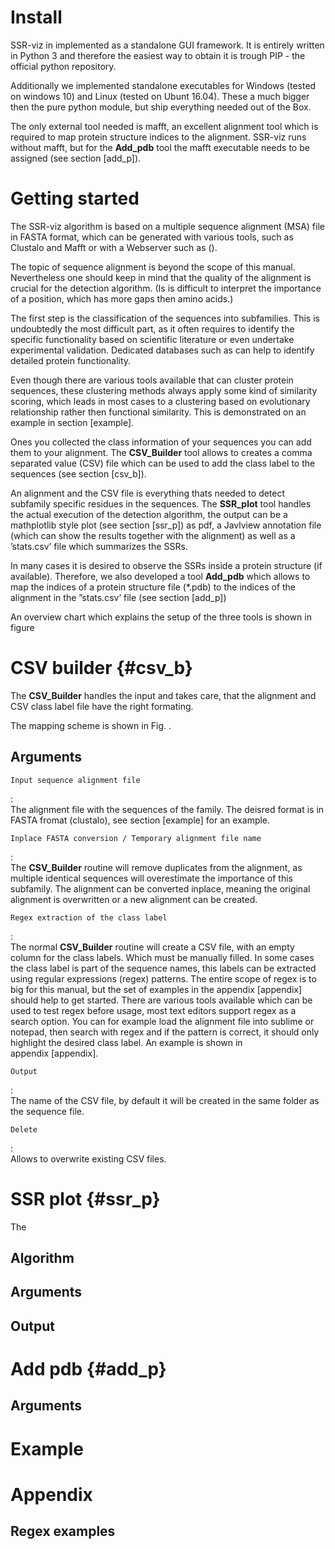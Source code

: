 Install
=======

SSR-viz in implemented as a standalone GUI framework. It is entirely
written in Python 3 and therefore the easiest way to obtain it is trough
PIP - the official python repository.

Additionally we implemented standalone executables for Windows (tested
on windows 10) and Linux (tested on Ubunt 16.04). These a much bigger
then the pure python module, but ship everything needed out of the Box.

The only external tool needed is mafft, an excellent alignment tool
which is required to map protein structure indices to the alignment.
SSR-viz runs without mafft, but for the **Add\_pdb** tool the mafft
executable needs to be assigned (see section \[add\_p\]).

Getting started
===============

The SSR-viz algorithm is based on a multiple sequence alignment (MSA)
file in FASTA format, which can be generated with various tools, such as
Clustalo and Mafft or with a Webserver such as ().

The topic of sequence alignment is beyond the scope of this manual.
Nevertheless one should keep in mind that the quality of the alignment
is crucial for the detection algorithm. (Is is difficult to interpret
the importance of a position, which has more gaps then amino acids.)

The first step is the classification of the sequences into subfamilies.
This is undoubtedly the most difficult part, as it often requires to
identify the specific functionality based on scientific literature or
even undertake experimental validation. Dedicated databases such as can
help to identify detailed protein functionality.

Even though there are various tools available that can cluster protein
sequences, these clustering methods always apply some kind of similarity
scoring, which leads in most cases to a clustering based on evolutionary
relationship rather then functional similarity. This is demonstrated on
an example in section \[example\].

Ones you collected the class information of your sequences you can add
them to your alignment. The **CSV\_Builder** tool allows to creates a
comma separated value (CSV) file which can be used to add the class
label to the sequences (see section \[csv\_b\]).

An alignment and the CSV file is everything thats needed to detect
subfamily specific residues in the sequences. The **SSR\_plot** tool
handles the actual execution of the detection algorithm, the output can
be a mathplotlib style plot (see section \[ssr\_p\]) as pdf, a Javlview
annotation file (which can show the results together with the alignment)
as well as a ’stats.csv’ file which summarizes the SSRs.

In many cases it is desired to observe the SSRs inside a protein
structure (if available). Therefore, we also developed a tool
**Add\_pdb** which allows to map the indices of a protein structure file
(\*.pdb) to the indices of the alignment in the ”stats.csv’ file (see
section \[add\_p\])

An overview chart which explains the setup of the three tools is shown
in figure 

CSV builder {#csv_b}
===========

The **CSV\_Builder** handles the input and takes care, that the
alignment and CSV class label file have the right formating.

The mapping scheme is shown in Fig. .

Arguments
---------

`Input sequence alignment file`

:   \
    The alignment file with the sequences of the family. The deisred
    format is in FASTA fromat (clustalo), see section \[example\] for
    an example.

`Inplace FASTA conversion / Temporary alignment file name`

:   \
    The **CSV\_Builder** routine will remove duplicates from the
    alignment, as multiple identical sequences will overestimate the
    importance of this subfamily. The alignment can be converted
    inplace, meaning the original alignment is overwritten or a new
    alignment can be created.

`Regex extraction of the class label`

:   \
    The normal **CSV\_Builder** routine will create a CSV file, with an
    empty column for the class labels. Which must be manually filled. In
    some cases the class label is part of the sequence names, this
    labels can be extracted using regular expressions (regex) patterns.
    The entire scope of regex is to big for this manual, but the set of
    examples in the appendix \[appendix\] should help to get started.
    There are various tools available which can be used to test regex
    before usage, most text editors support regex as a search option.
    You can for example load the alignment file into sublime or notepad,
    then search with regex and if the pattern is correct, it should only
    highlight the desired class label. An example is shown
    in appendix \[appendix\].

`Output`

:   \
    The name of the CSV file, by default it will be created in the same
    folder as the sequence file.

`Delete`

:   \
    Allows to overwrite existing CSV files.

SSR plot {#ssr_p}
========

The

Algorithm
---------

Arguments
---------

Output
------

Add pdb {#add_p}
=======

Arguments
---------

Example
=======

Appendix
========

Regex examples
--------------
